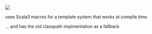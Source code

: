 
[![](https://jitpack.io/v/g-pechorin/resource-template.svg)](https://jitpack.io/#g-pechorin/resource-template)

uses Scala3 macros for a template system that works at compile time

... and has the old classpath implmentation as a fallback
